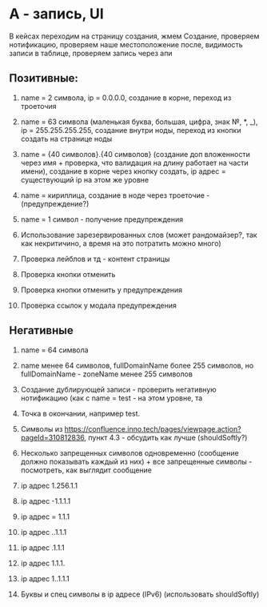 # А - запись, UI

В кейсах переходим на страницу создания, жмем Создание, проверяем нотификацию, проверяем наше местоположение после, видимость записи в таблице, проверяем запись через апи

## Позитивные:

 1. name = 2 символа, ip = 0.0.0.0, создание в корне, переход из троеточия

 2. name = 63 символа (маленькая буква, большая, цифра, знак №, \*, \_), ip = 255.255.255.255, создание внутри ноды, переход из кнопки создать на странице ноды

 3. name = {40 символов}.{40 символов} (создание доп вложенности через имя + проверка, что валидация на длину работает на части имени), создание в корне через кнопку создать, ip адрес = существующий ip на этом же уровне

 4. name = кириллица, создание в ноде через троеточие - (предупреждение?)

 5. name = 1 символ - получение предупреждения

 6. Использование зарезервированных слов (может рандомайзер?, так как некритичино, а время на это потратить можно много)

 7. Проверка лейблов и тд - контент страницы

 8. Проверка кнопки отменить

 9. Проверка кнопки отменить у предупреждения

10. Проверка ссылок у модала предупреждения

## Негативные

 1. name = 64 символа

 2. name менее 64 символов, fullDomainName более 255 символов, но fullDomainName - zoneName менее 255 символов

 3. Создание дублирующей записи - проверить негативную нотификацию (как с name = test - на этом уровне, та

 4. Точка в окончании, например test.

 5. Символы из <https://confluence.inno.tech/pages/viewpage.action?pageId=310812836>, пункт 4.3 - обсудить как лучше (shouldSoftly?)

 6. Несколько запрещенных символов одновременно (сообщение должно показывать каждый из них) + все запрещенные символы - посмотреть, как выглядит сообщение

 7. ip адрес 1.256.1.1

 8. ip адрес -1.1.1.1

 9. ip адрес = 1.1.1

10. ip адрес ..1.1.1

11. ip адрес .1.1.1

12. ip адрес 1.1.1.

13. ip адрес 1..1.1.1

14. Буквы и спец символы в ip адресе (IPv6) (использовать shouldSoftly)